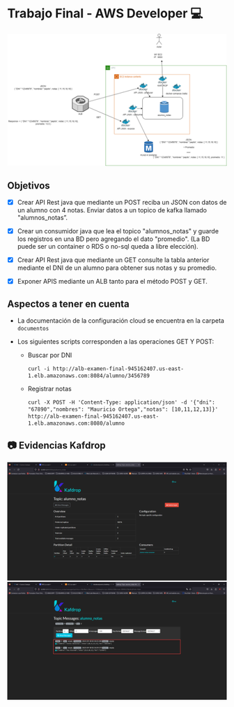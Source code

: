 # Trabajo Final - AWS Developer 💻

<img src="https://github.com/cbcballestas/trabajo-final-aws-developer/blob/main/imagenes/trabajo-final.drawio.png">


## Objetivos
- [x]  Crear API Rest java que mediante un POST reciba un JSON con datos de un alumno con 4 notas. Enviar datos a un topico de kafka llamado "alumnos_notas”.
- [x]  Crear un consumidor java que lea el topico "alumnos_notas" y guarde los registros en una BD pero agregando el dato "promedio". (La BD puede ser un container o RDS o no-sql queda a libre elección).
- [x]  Crear API Rest java que mediante un GET consulte la tabla anterior mediante el DNI de un alumno para obtener sus notas y su promedio.
- [x]  Exponer APIS mediante un ALB tanto para el método POST y GET.



## Aspectos a tener en cuenta

- La documentación de la configuración cloud se encuentra en la carpeta `documentos`

- Los siguientes scripts corresponden a las operaciones GET Y POST:

  - Buscar por DNI

    ```shell
    curl -i http://alb-examen-final-945162407.us-east-1.elb.amazonaws.com:8084/alumno/3456789
    ```
  - Registrar notas

    ```shell
    curl -X POST -H 'Content-Type: application/json' -d '{"dni": "67890","nombres": "Mauricio Ortega","notas": [10,11,12,13]}' http://alb-examen-final-945162407.us-east-1.elb.amazonaws.com:8080/alumno
    ```
## 📷 Evidencias Kafdrop
<img src="https://github.com/cbcballestas/trabajo-final-aws-developer/blob/main/imagenes/evidencia-kafdrop-1.png">
<img src="https://github.com/cbcballestas/trabajo-final-aws-developer/blob/main/imagenes/evidencia-kafdrop-2.png">
